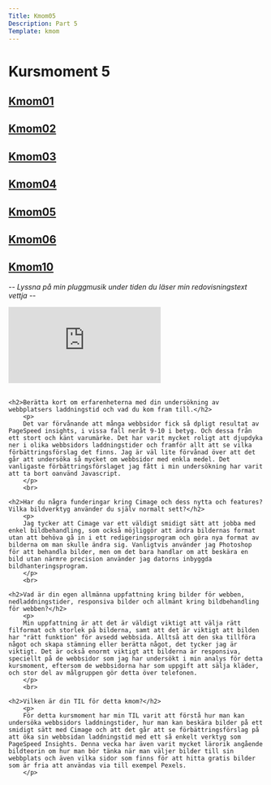 ```yaml
---
Title: Kmom05
Description: Part 5
Template: kmom
---
```


Kursmoment 5
==================
<div class="sidebar">
    <a href="kmom01"><h2>Kmom01</h2></a>
    <a href="kmom02"><h2>Kmom02</h2></a>
    <a href="kmom03"><h2>Kmom03</h2></a>
    <a href="kmom04"><h2>Kmom04</h2></a>
    <a href="kmom05"><h2>Kmom05</h2></a>
    <a href="kmom06"><h2>Kmom06</h2></a>
    <a href="kmom10"><h2>Kmom10</h2></a>
</div>

<div class="report-text">
    <p>
    <i>-- Lyssna på min pluggmusik under tiden du läser min redovisningstext vettja --</i>  
    <br>
    </p>
        <div class="embed-container">
            <iframe title="Music video of Ratatat - Cream on Chrome" src="https://www.youtube.com/embed/xlcywgEMuGI" frameborder="0" allow="accelerometer; autoplay; clipboard-write; encrypted-media; gyroscope; picture-in-picture" allowfullscreen></iframe>
    </div>
    <br>

    <h2>Berätta kort om erfarenheterna med din undersökning av webbplatsers laddningstid och vad du kom fram till.</h2>
        <p>
        Det var förvånande att många webbsidor fick så dpligt resultat av PageSpeed insights, i vissa fall neråt 9-10 i betyg. Och dessa från ett stort och känt varumärke. Det har varit mycket roligt att djupdyka ner i olika webbsidors laddningstider och framför allt att se vilka förbättringsförslag det finns. Jag är väl lite förvånad över att det går att undersöka så mycket om webbsidor med enkla medel. Det vanligaste förbättringsförslaget jag fått i min undersökning har varit att ta bort oanvänd Javascript.
        </p>
        <br>

    <h2>Har du några funderingar kring Cimage och dess nytta och features? Vilka bildverktyg använder du själv normalt sett?</h2>
        <p>
        Jag tycker att Cimage var ett väldigt smidigt sätt att jobba med enkel bildbehandling, som också möjliggör att ändra bildernas format utan att behöva gå in i ett redigeringsprogram och göra nya format av bilderna om man skulle ändra sig. Vanligtvis använder jag Photoshop för att behandla bilder, men om det bara handlar om att beskära en bild utan närmre precision använder jag datorns inbyggda bildhanteringsprogram.
        </p>
        <br>

    <h2>Vad är din egen allmänna uppfattning kring bilder för webben, nedladdningstider, responsiva bilder och allmänt kring bildbehandling för webben?</h2>
        <p>
        Min uppfattning är att det är väldigt viktigt att välja rätt filformat och storlek på bilderna, samt att det är viktigt att bilden har "rätt funktion" för avsedd webbsida. Alltså att den ska tillföra något och skapa stämning eller berätta något, det tycker jag är viktigt. Det är också enormt viktigt att bilderna är responsiva, speciellt på de webbsidor som jag har undersökt i min analys för detta kursmoment, eftersom de webbsidorna har som uppgift att sälja kläder, och stor del av målgruppen gör detta över telefonen.
        </p>
        <br>

    <h2>Vilken är din TIL för detta kmom?</h2>
        <p>
        För detta kursmoment har min TIL varit att förstå hur man kan undersöka webbsidors laddningstider, hur man kan beskära bilder på ett smidigt sätt med Cimage och att det går att se förbättringsförslag på att öka sin webbsidan laddningstid med ett så enkelt verktyg som PageSpeed Insights. Denna vecka har även varit mycket lärorik angående bildteorin om hur man bör tänka när man väljer bilder till sin webbplats och även vilka sidor som finns för att hitta gratis bilder som är fria att användas via till exempel Pexels.
        </p>

</div>

